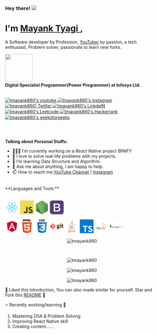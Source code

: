 ### Hey there! <img src="https://user-images.githubusercontent.com/5679180/79618120-0daffb80-80be-11ea-819e-d2b0fa904d07.gif" width="27px">

# I'm <a align="center" href="https://tmayank860.github.io/MayankTyagi/"  target="_blank">Mayank Tyagi </a>,
A Software developer by Profession, <a href="http://youtube.com/mayanktyagi/" target="_blank">YouTuber</a> by passion, a tech enthusiast, Problem solver, passionate to learn new forks.

<img src="https://media.giphy.com/media/D0EjguuQzYr9m/giphy.gif" width="90px" height="90px"><br/><b>Digital Specialist Programmer(Power Programmer) at Infosys Ltd.</b>

<br/>
<a href="http://youtube.com/mayanktyagi/" target="_blank"> 
   <img align="center" alt="tmayank860's youtube" width="35px" src="https://cdn.jsdelivr.net/npm/simple-icons@v3/icons/youtube.svg" />
</a>
<a href="https://www.instagram.com/the_cs_guy_/" target="_blank"> 
   <img align="center" alt="tmayank860's instagram" width="35px" src="https://cdn.jsdelivr.net/npm/simple-icons@v3/icons/instagram.svg" />
</a>
<a href="https://twitter.com/tmayank860" target="_blank">
  <img align="center" alt="tmayank860| Twitter" width="22px" src="https://cdn.jsdelivr.net/npm/simple-icons@v3/icons/twitter.svg" />
</a> 
<a href="https://www.linkedin.com/in/tmayank860/" target="_blank">
  <img align="center" alt="tmayank860's LinkdeIN" width="35px" src="https://cdn.jsdelivr.net/npm/simple-icons@v3/icons/linkedin.svg" />
</a>

<a href="https://leetcode.com/tmayank860/" target="_blank">
  <img align="center" alt="tmayank860's Leetcode" width="22px" src="https://cdn.jsdelivr.net/npm/simple-icons@v3/icons/leetcode.svg" />
</a> 
<a href="https://www.hackerrank.com/tmayank860?hr_r=1" target="_blank"> 
   <img align="center" alt="tmayank860's Hackerrank" width="35px" src="https://cdn.jsdelivr.net/npm/simple-icons@v3/icons/hackerrank.svg" />
</a>
<a href="https://auth.geeksforgeeks.org/user/tmayank860/practice/" target="_blank"> 
   <img align="center" alt="tmayank860's geeksforgeeks" width="35px" src="https://cdn.jsdelivr.net/npm/simple-icons@v3/icons/geeksforgeeks.svg" />
</a>



<br><br>


<!--   <img align="right" alt="GIF" src="https://media.giphy.com/media/VTtANKl0beDFQRLDTh/giphy.gif" /> -->
  
**Talking about Personal Stuffs:**



- 👨🏻‍💻 I’m currently working on a <em>React Native</em> project @INFY
- 🌱 I love to solve real-life problems with my projects.
- 🤔 I’m learning Data Structure and Algorithm.
- 💬 Ask me about anything, I am happy to help.
- 📫 How to reach me:<a href="http://youtube.com/mayanktyagi/" target="_blank">YouTube Channel</a> |  <a href="https://www.instagram.com/the_cs_guy_/" target="_blank">Instagram</a>
<br>
**Languages and Tools:**
<br>
<br>

<code><img height="45" src="https://raw.githubusercontent.com/github/explore/80688e429a7d4ef2fca1e82350fe8e3517d3494d/topics/react/react.png"></code>
<code><img height="45" src="https://raw.githubusercontent.com/github/explore/80688e429a7d4ef2fca1e82350fe8e3517d3494d/topics/javascript/javascript.png"></code>
<code><img height="45" src="https://raw.githubusercontent.com/github/explore/80688e429a7d4ef2fca1e82350fe8e3517d3494d/topics/nodejs/nodejs.png"></code>
<code><img height="45" src="https://raw.githubusercontent.com/github/explore/80688e429a7d4ef2fca1e82350fe8e3517d3494d/topics/bootstrap/bootstrap.png"></code>

<code><img height="45" src="https://raw.githubusercontent.com/github/explore/80688e429a7d4ef2fca1e82350fe8e3517d3494d/topics/angular/angular.png"></code>
<code><img height="45" src="https://raw.githubusercontent.com/github/explore/80688e429a7d4ef2fca1e82350fe8e3517d3494d/topics/html/html.png"></code>
<code><img height="45" src="https://raw.githubusercontent.com/github/explore/80688e429a7d4ef2fca1e82350fe8e3517d3494d/topics/css/css.png"></code>
<code><img height="45" src="https://raw.githubusercontent.com/github/explore/80688e429a7d4ef2fca1e82350fe8e3517d3494d/topics/git/git.png"></code>
<code><img height="45" src="https://raw.githubusercontent.com/github/explore/80688e429a7d4ef2fca1e82350fe8e3517d3494d/topics/java/java.png"></code>
<code><img height="45" src="https://raw.githubusercontent.com/github/explore/80688e429a7d4ef2fca1e82350fe8e3517d3494d/topics/typescript/typescript.png"></code>
<code><img height="45" src="https://raw.githubusercontent.com/github/explore/80688e429a7d4ef2fca1e82350fe8e3517d3494d/topics/mysql/mysql.png"></code>
<code><img height="45" src="https://raw.githubusercontent.com/github/explore/80688e429a7d4ef2fca1e82350fe8e3517d3494d/topics/mongodb/mongodb.png"></code>
<br>

<p align="center"> <img src="https://komarev.com/ghpvc/?username=tmayank860" alt="tmayank860" /> </p>
 
 <br>
<!-- <img src="https://github-readme-stats.vercel.app/api?username=tmayank860&&show_icons=true&title_color=08fdd8&icon_color=bb2acf&text_color=ffffff&bg_color=242424" width="100%"/>  -->

<p align="center"> <img align="center" src="https://github-readme-stats.vercel.app/api?username=tmayank860&locale=en" alt="tmayank860" /></p>
<p align="center"> <img align="center" src="https://github-readme-stats.vercel.app/api/top-langs/?username=tmayank860&layout=compact&langs_count=8" alt="tmayank860" />

<p align="center"><img align="center" src="https://github-readme-streak-stats.herokuapp.com/?user=tmayank860" alt="tmayank860" /></p>
<!--[tmayank860 github stats](https://github-readme-stats.vercel.app/api?username=tmayank860&show_icons=true&hide_border=true)-->

:pushpin: Liked this introduction, You can also made similar for yourself. Star and Fork this [README](https://github.com/tmayank860/tmayank860) :pencil:

⭐️ Recently working/learning :rocket:
1. Mastering DSA & Problem Solving
2. Improving React Native skill
3. Creating content......
